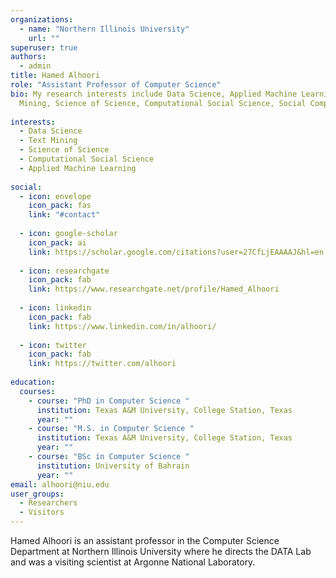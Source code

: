 ```yaml
---
organizations:
  - name: "Northern Illinois University"
    url: ""
superuser: true
authors:
  - admin
title: Hamed Alhoori
role: "Assistant Professor of Computer Science"
bio: My research interests include Data Science, Applied Machine Learning, Text
  Mining, Science of Science, Computational Social Science, Social Computing
  
interests:
  - Data Science
  - Text Mining
  - Science of Science
  - Computational Social Science
  - Applied Machine Learning
  
social:
  - icon: envelope
    icon_pack: fas
    link: "#contact"
        
  - icon: google-scholar
    icon_pack: ai
    link: https://scholar.google.com/citations?user=27CfLjEAAAAJ&hl=en
  
  - icon: researchgate
    icon_pack: fab
    link: https://www.researchgate.net/profile/Hamed_Alhoori
    
  - icon: linkedin
    icon_pack: fab
    link: https://www.linkedin.com/in/alhoori/
        
  - icon: twitter
    icon_pack: fab
    link: https://twitter.com/alhoori
        
education:
  courses:
    - course: "PhD in Computer Science "
      institution: Texas A&M University, College Station, Texas
      year: ""
    - course: "M.S. in Computer Science "
      institution: Texas A&M University, College Station, Texas
      year: ""
    - course: "BSc in Computer Science "
      institution: University of Bahrain
      year: ""
email: alhoori@niu.edu
user_groups:
  - Researchers
  - Visitors
---
```

Hamed Alhoori is an assistant professor in the Computer Science Department at Northern Illinois University where he directs the DATA Lab and was a visiting scientist at Argonne National Laboratory.
